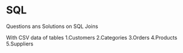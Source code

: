 # SQL
Questions ans Solutions on SQL Joins

With CSV data of tables
1.Customers
2.Categories
3.Orders
4.Products
5.Suppliers
